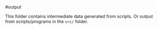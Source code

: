 #output

This folder contains intermediate data generated from scripts. 
Or output from scripts/programs in the `src/` folder. 



